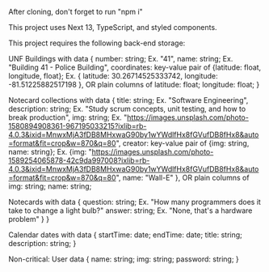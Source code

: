 After cloning, don't forget to run "npm i"

This project uses Next 13, TypeScript, and styled components.

This project requires the following back-end storage:

UNF Buildings with data {
number: string; Ex. "41",
name: string; Ex. "Building 41 - Police Building",
coordinates: key-value pair of {latitude: float, longitude, float}; Ex. { latitude: 30.26714525333742, longitude: -81.51225882517198 },
OR plain columns of latitude: float; longitude: float;
}

Notecard collections with data {
title: string; Ex. "Software Engineering",
description: string; Ex. "Study scrum concepts, unit testing, and how to break production",
img: string; Ex. "https://images.unsplash.com/photo-1580894908361-967195033215?ixlib=rb-4.0.3&ixid=MnwxMjA3fDB8MHxwaG90by1wYWdlfHx8fGVufDB8fHx8&auto=format&fit=crop&w=870&q=80",
creator: key-value pair of {img: string, name: string}; Ex. {img: "https://images.unsplash.com/photo-1589254065878-42c9da997008?ixlib=rb-4.0.3&ixid=MnwxMjA3fDB8MHxwaG90by1wYWdlfHx8fGVufDB8fHx8&auto=format&fit=crop&w=870&q=80", name: "Wall-E" },
OR plain columns of img: string; name: string;

Notecards with data {
question: string; Ex. "How many programmers does it take to change a light bulb?"
answer: string; Ex. "None, that's a hardware problem"
}
}

Calendar dates with data {
  startTime: date;
  endTime: date;
  title: string;
  description: string;
}


Non-critical:
User data {
  name: string;
  img: string;
  password: string;
}
